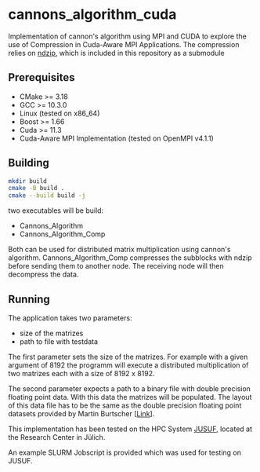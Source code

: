 # cannons_algorithm_cuda
Implementation of cannon's algorithm using MPI and CUDA to explore the use of Compression in Cuda-Aware MPI Applications. The compression relies on [ndzip](https://github.com/celerity/ndzip), which is included in this repository as a submodule


## Prerequisites
- CMake >= 3.18
- GCC >= 10.3.0
- Linux (tested on x86_64)
- Boost >= 1.66
- Cuda >= 11.3
- Cuda-Aware MPI Implementation (tested on OpenMPI v4.1.1)

## Building


```sh
mkdir build
cmake -B build .
cmake --build build -j 
```

two executables will be build:
- Cannons_Algorithm
- Cannons_Algorithm_Comp

Both can be used for distributed matrix multiplication using cannon's algorithm. Cannons_Algorithm_Comp compresses the subblocks with ndzip before sending them to another node.
The receiving node will then decompress the data. 

## Running

The application takes two parameters: 
- size of the matrizes
- path to file with testdata

The first parameter sets the size of the matrizes. For example with a given argument of 8192 the programm will execute a distributed multiplication of two matrizes each with a size of 8192 x 8192. 

The second parameter expects a path to a binary file with double precision floating point data. With this data the matrizes will be populated. The layout of this data file has to be the same as the double precision floating point datasets provided by Martin Burtscher [[Link](https://userweb.cs.txstate.edu/~burtscher/research/datasets/FPdouble/)].

This implementation has been tested on the HPC System [JUSUF](https://www.fz-juelich.de/en/ias/jsc/systems/supercomputers/jusuf), located at the Research Center in Jülich. 

An example SLURM Jobscript is provided which was used for testing on JUSUF.